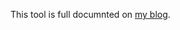 This tool is full documnted on [my blog](http://blog.warehouseman.com/2014/09/gspreadHelloOAuthWorld.html).
